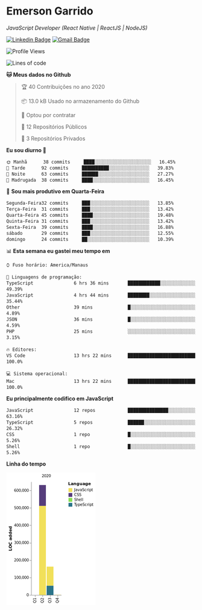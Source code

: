 # Emerson **Garrido**

*JavaScript Developer (React Native | ReactJS | NodeJS)*

[![Linkedin Badge](https://img.shields.io/badge/-Emerson%20Garrido-201B2D?style=flat-square&logo=Linkedin&logoColor=white&link=https://www.linkedin.com/in/emersongarrido/)](https://www.linkedin.com/in/emersongarrido/) 
[![Gmail Badge](https://img.shields.io/badge/-suportegarrido@gmail.com-201B2D?style=flat-square&logo=Gmail&logoColor=white&link=mailto:suportegarrido@gmail.com)](mailto:suportegarrido@gmail.com)


<!--START_SECTION:waka-->
![Profile Views](http://img.shields.io/badge/Visualizac%C3%B5es%20do%20perfil-2-blue)

![Lines of code](https://img.shields.io/badge/Desde%20o%20Hello%20World%20eu%20escrevi-1.5%20million%20linhas%20de%20c%C3%B3digo-blue)

**🐱 Meus dados no Github** 

> 🏆 40 Contribuições no ano 2020
 > 
> 📦 13.0 kB Usado no armazenamento do Github 
 > 
> 💼 Optou por contratar
 > 
> 📜 12 Repositórios Públicos
 > 
> 🔑 3 Repositórios Privados 

**Eu sou diurno 🐤** 

```text
🌞 Manhã      38 commits     ████░░░░░░░░░░░░░░░░░░░░░   16.45% 
🌆 Tarde      92 commits     ██████████░░░░░░░░░░░░░░░   39.83% 
🌃 Noite      63 commits     ██████░░░░░░░░░░░░░░░░░░░   27.27% 
🌙 Madrugada  38 commits     ████░░░░░░░░░░░░░░░░░░░░░   16.45%

```
📅 **Sou mais produtivo em Quarta-Feira** 

```text
Segunda-Feira32 commits     ███░░░░░░░░░░░░░░░░░░░░░░   13.85% 
Terça-Feira  31 commits     ███░░░░░░░░░░░░░░░░░░░░░░   13.42% 
Quarta-Feira 45 commits     ████░░░░░░░░░░░░░░░░░░░░░   19.48% 
Quinta-Feira 31 commits     ███░░░░░░░░░░░░░░░░░░░░░░   13.42% 
Sexta-Feira  39 commits     ████░░░░░░░░░░░░░░░░░░░░░   16.88% 
sábado       29 commits     ███░░░░░░░░░░░░░░░░░░░░░░   12.55% 
domingo      24 commits     ██░░░░░░░░░░░░░░░░░░░░░░░   10.39%

```


📊 **Esta semana eu gastei meu tempo em** 

```text
⌚︎ Fuso horário: America/Manaus

💬 Linguagens de programação: 
TypeScript               6 hrs 36 mins       ████████████░░░░░░░░░░░░░   49.39% 
JavaScript               4 hrs 44 mins       ████████░░░░░░░░░░░░░░░░░   35.44% 
Other                    39 mins             █░░░░░░░░░░░░░░░░░░░░░░░░   4.89% 
JSON                     36 mins             █░░░░░░░░░░░░░░░░░░░░░░░░   4.59% 
PHP                      25 mins             ░░░░░░░░░░░░░░░░░░░░░░░░░   3.15%

🔥 Editores: 
VS Code                  13 hrs 22 mins      █████████████████████████   100.0%

💻 Sistema operacional: 
Mac                      13 hrs 22 mins      █████████████████████████   100.0%

```

**Eu principalmente codifico em JavaScript** 

```text
JavaScript               12 repos            ███████████████░░░░░░░░░░   63.16% 
TypeScript               5 repos             ██████░░░░░░░░░░░░░░░░░░░   26.32% 
CSS                      1 repo              █░░░░░░░░░░░░░░░░░░░░░░░░   5.26% 
Shell                    1 repo              █░░░░░░░░░░░░░░░░░░░░░░░░   5.26%

```


**Linha do tempo**

![Chart not found](https://github.com/EmersonGarrido/EmersonGarrido/blob/master/charts/bar_graph.png) 


<!--END_SECTION:waka-->